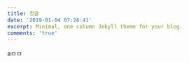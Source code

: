 ```yaml
---
title: 첫글
date: '2019-01-04 07:26:41'
excerpt: Minimal, one column Jekyll theme for your blog.
comments: 'true'
---
```


aㅁㅁ